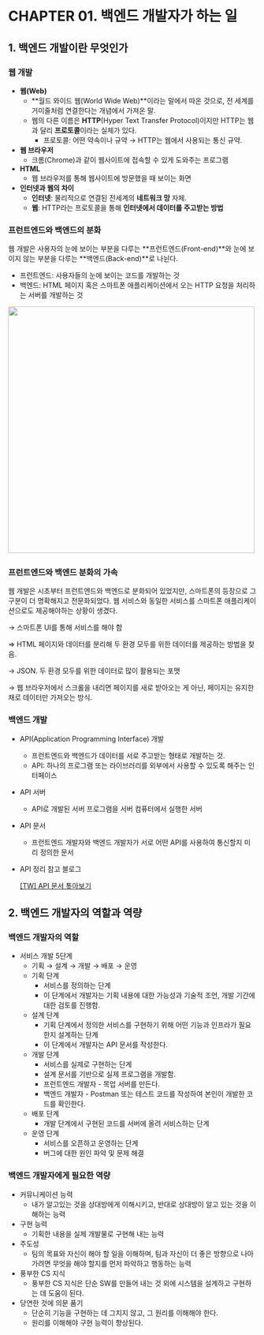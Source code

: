 # CHAPTER 01. 백엔드 개발자가 하는 일

## 1. 백엔드 개발이란 무엇인가

### **웹 개발**

- **웹(Web)**
    - **월드 와이드 웹(World Wide Web)**이라는 말에서 따온 것으로, 전 세계를 거미줄처럼 연결한다는 개념에서 가져온 말.
    - 웹의 다른 이름은 **HTTP**(Hyper Text Transfer Protocol)이지만 HTTP는 웹과 달리 **프로토콜**이라는 실체가 있다.
        - 프로토콜: 어떤 약속이나 규약
        → HTTP는 웹에서 사용되는 통신 규약.
- **웹 브라우저**
    - 크롬(Chrome)과 같이 웹사이트에 접속할 수 있게 도와주는 프로그램
- **HTML**
    - 웹 브라우저를 통해 웹사이트에 방문했을 때 보이는 화면
- **인터넷과 웹의 차이**
    - **인터넷**: 물리적으로 연결된 전세계의 **네트워크 망** 자체.
    - **웹**: HTTP라는 프로토콜을 통해 **인터넷에서 데이터를 주고받는 방법**

### 프런트엔드와 백엔드의 분화

웹 개발은 사용자의 눈에 보이는 부분을 다루는 **프런트엔드(Front-end)**와 눈에 보이지 않는 부분을 다루는 **백엔드(Back-end)**로 나뉜다.

- 프런트엔드: 사용자들의 눈에 보이는 코드를 개발하는 것
- 백엔드: HTML 페이지 혹은 스마트폰 애플리케이션에서 오는 HTTP 요청을 처리하는 서버를 개발하는 것

<img src="https://github.com/kim-soohyeon/TIL/assets/59382707/53197b5d-197a-48dc-9751-c960f8e7d4d5" width="500"> 

### 프런트엔드와 백엔드 분화의 가속

웹 개발은 시초부터 프런트엔드와 백엔드로 분화되어 있었지만, 스마트폰의 등장으로 그 구분이 더 명확해지고 전문화되었다. 웹 서비스와 동일한 서비스를 스마트폰 애플리케이션으로도 제공해야하는 상황이 생겼다.

→ 스마트폰 UI를 통해 서비스를 해야 함

⇒ HTML 페이지와 데이터를 분리해 두 환경 모두를 위한 데이터를 제공하는 방법을 찾음. 

→ JSON. 두 환경 모두를 위한 데이터로 많이 활용되는 포맷

→ 웹 브라우저에서 스크롤을 내리면 페이지를 새로 받아오는 게 아닌, 페이지는 유지한 채로 데이터만 가져오는 방식.

### 백엔드 개발

- API(Application Programming Interface) 개발
    - 프런트엔드와 백엔드가 데이터를 서로 주고받는 형태로 개발하는 것.
    - API: 하나의 프로그램 또는 라이브러리를 외부에서 사용할 수 있도록 해주는 인터페이스
- API 서버
    - API로 개발된 서버 프로그램을 서버 컴퓨터에서 실행한 서버
- API 문서
    - 프런트엔드 개발자와 백엔드 개발자가 서로 어떤 API를 사용하여 통신할지 미리 정의한 문서
- API 정리 참고 블로그
    
    [[TW] API 문서 톺아보기](https://tech.kakaoenterprise.com/127)
    

## 2. 백엔드 개발자의 역할과 역량

### 백엔드 개발자의 역할

- 서비스 개발 5단계
    - 기획 → 설계 → 개발 → 배포 → 운영
    - 기획 단계
        - 서비스를 정의하는 단계
        - 이 단계에서 개발자는 기획 내용에 대한 가능성과 기술적 조언, 개발 기간에 대한 검토를 진행함.
    - 설계 단계
        - 기획 단계에서 정의한 서비스를 구현하기 위해 어떤 기능과 인프라가 필요한지 설계하는 단계
        - 이 단계에서 개발자는 API 문서를 작성한다.
    - 개발 단계
        - 서비스를 실제로 구현하는 단계
        - 설계 문서를 기반으로 실제 프로그램을 개발함.
        - 프런트엔드 개발자 - 목업 서버를 만든다.
        - 백엔드 개발자 - Postman 또는 테스트 코드를 작성하여 본인이 개발한 코드를 확인한다.
    - 배포 단계
        - 개발 단계에서 구현된 코드를 서버에 올려 서비스하는 단계
    - 운영 단계
        - 서비스를 오픈하고 운영하는 단계
        - 버그에 대한 원인 파악 및 문제 해결

### 백엔드 개발자에게 필요한 역량

- 커뮤니케이션 능력
    - 내가 알고있는 것을 상대방에게 이해시키고, 반대로 상대방이 알고 있는 것을 이해하는 능력
- 구현 능력
    - 기획한 내용을 실제 개발물로 구현해 내는 능력
- 주도성
    - 팀의 목표와 자신이 해야 할 일을 이해하며, 팀과 자신이 더 좋은 방향으로 나아가려면 무엇을 해야 할지를 먼저 파악하고 행동하는 능력
- 풍부한 CS 지식
    - 풍부한 CS 지식은 단순 SW를 만들어 내는 것 외에 시스템을 설계하고 구현하는 데 도움이 된다.
- 당연한 것에 의문 품기
    - 단순히 기능을 구현하는 데 그치지 않고, 그 원리를 이해해야 한다.
    - 원리를 이해해야 구현 능력이 향상된다.

